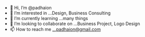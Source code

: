 - 👋 Hi, I’m @padhaion
- 👀 I’m interested in ...Design, Business Consulting
- 🌱 I’m currently learning ...many things
- 💞️ I’m looking to collaborate on ...Business Project, Logo Design
- 📫 How to reach me ...padhaion@gmail.com

<!---
padhaion/padhaion is a ✨ special ✨ repository because its `README.md` (this file) appears on your GitHub profile.
You can click the Preview link to take a look at your changes.
--->
